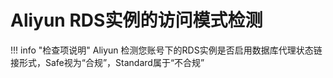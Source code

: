 # Aliyun RDS实例的访问模式检测

!!! info "检查项说明"
Aliyun  检测您账号下的RDS实例是否启用数据库代理状态链接形式，Safe视为“合规”，Standard属于“不合规”

